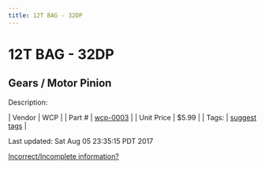 ```yaml
---
title: 12T BAG - 32DP
---
```


# 12T BAG - 32DP
## Gears / Motor Pinion
Description: 	 

| Vendor | WCP | 
| Part # | [wcp-0003](http://www.wcproducts.net/32-dp-gears) | 
| Unit Price | $5.99 | 
| Tags: | [suggest tags](https://docs.google.com/forms/d/e/1FAIpQLSeWyY8v3RgOty-MyWmh9U0iivNYN_molChYyS-0U-o-kOAv_g/viewform) | 

Last updated: Sat Aug 05 23:35:15 PDT 2017

 [Incorrect/Incomplete information?](https://docs.google.com/forms/d/e/1FAIpQLSeWyY8v3RgOty-MyWmh9U0iivNYN_molChYyS-0U-o-kOAv_g/viewform)
